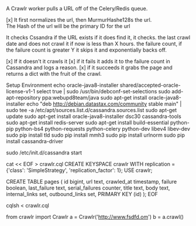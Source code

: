 A Crawlr worker pulls a URL off of the Celery/Redis queue.

[x] It first normalizes the url, then MurmurHashe128s the url.  
The Hash of the url will be the primary ID for the url

It checks Cssandra if the URL exists
  if it does find it, it checks.
    the last crawl date and does not crawl it if now is less than X hours.
    the failure count, if the failure count is greater Y it skips it and exponentially backs off.
    
[x]  If it doesn't it crawls it
[x]    if it fails it adds it to the failure count in Cassandra and logs a reason.
[x]    if it succeeds it grabs the page and returns a dict with the fruit of the crawl.


Setup Environment
echo oracle-java8-installer shared/accepted-oracle-license-v1-1 select true | sudo /usr/bin/debconf-set-selections
sudo add-apt-repository ppa:webupd8team/java
sudo apt-get install oracle-java8-installer
echo "deb http://debian.datastax.com/community stable main" | sudo tee -a /etc/apt/sources.list.d/cassandra.sources.list
sudo apt-get update
sudo apt-get install oracle-java8-installer dsc30 cassandra-tools
sudo apt-get install redis-server
sudo apt-get install build-essential python-pip python-bs4 python-requests python-celery python-dev libev4 libev-dev
sudo pip install tld
sudo pip install mmh3
sudo pip install urlnorm
sudo pip install cassandra-driver

sudo /etc/init.d/cassandra start

cat << EOF > crawlr.cql
CREATE KEYSPACE crawlr WITH replication = {'class': 'SimpleStrategy', 'replication_factor': 1};
USE crawlr;

CREATE TABLE pages ( 
  id bigint,
  url text,
  crawled_at timestamp,
  failure boolean,
  last_failure text,
  serial_failures counter,
  title text,
  body text,
  internal_links set<text>,
  outbound_links set<text>,
  PRIMARY KEY (id)
);
EOF

cqlsh < crawlr.cql

from crawlr import Crawlr
a = Crawlr('http://www.fsdfd.om')
b = a.crawl()
